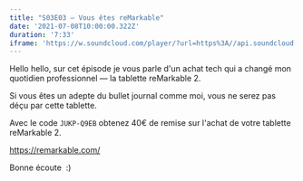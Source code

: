```yaml
---
title: "S03E03 — Vous êtes reMarkable"
date: '2021-07-08T10:00:00.322Z'
duration: '7:33'
iframe: 'https://w.soundcloud.com/player/?url=https%3A//api.soundcloud.com/tracks/1083766141&color=%23ff5500&auto_play=false&hide_related=false&show_comments=true&show_user=true&show_reposts=false&show_teaser=true&visual=true'
---
```


Hello hello, sur cet épisode je vous parle d'un achat tech qui a changé mon quotidien professionnel — la tablette reMarkable 2.

Si vous êtes un adepte du bullet journal comme moi, vous ne serez pas déçu par cette tablette.

Avec le code `JUKP-Q9EB` obtenez 40€ de remise sur l'achat de votre tablette reMarkable 2.

<a href="https://remarkable.com/referral/JUKP-Q9EB">https://remarkable.com/</a>

Bonne écoute  :)